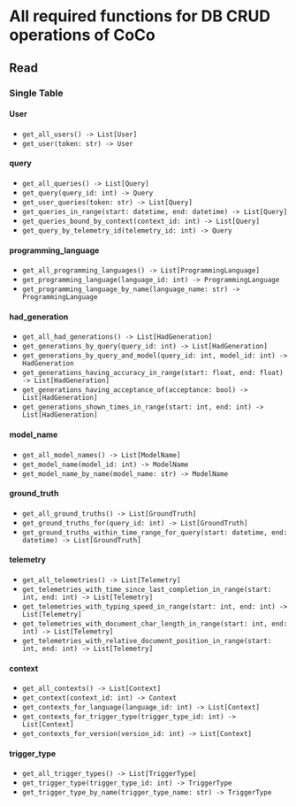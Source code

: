 # All required functions for DB CRUD operations of CoCo

## Read
### Single Table
#### User
- `get_all_users() -> List[User]`
- `get_user(token: str) -> User`

#### query
- `get_all_queries() -> List[Query]`
- `get_query(query_id: int) -> Query`
- `get_user_queries(token: str) -> List[Query]`
- `get_queries_in_range(start: datetime, end: datetime) -> List[Query]`
- `get_queries_bound_by_context(context_id: int) -> List[Query]`
- `get_query_by_telemetry_id(telemetry_id: int) -> Query`

#### programming_language
- `get_all_programming_languages() -> List[ProgrammingLanguage]`
- `get_programming_language(language_id: int) -> ProgrammingLanguage`
- `get_programming_language_by_name(language_name: str) -> ProgrammingLanguage`

#### had_generation
- `get_all_had_generations() -> List[HadGeneration]`
- `get_generations_by_query(query_id: int) -> List[HadGeneration]`
- `get_generations_by_query_and_model(query_id: int, model_id: int) -> HadGeneration`
- `get_generations_having_accuracy_in_range(start: float, end: float) -> List[HadGeneration]`
- `get_generations_having_acceptance_of(acceptance: bool) -> List[HadGeneration]`
- `get_generations_shown_times_in_range(start: int, end: int) -> List[HadGeneration]`

#### model_name
- `get_all_model_names() -> List[ModelName]`
- `get_model_name(model_id: int) -> ModelName`
- `get_model_name_by_name(model_name: str) -> ModelName`

#### ground_truth
- `get_all_ground_truths() -> List[GroundTruth]`
- `get_ground_truths_for(query_id: int) -> List[GroundTruth]`
- `get_ground_truths_within_time_range_for_query(start: datetime, end: datetime) -> List[GroundTruth]`


#### telemetry
- `get_all_telemetries() -> List[Telemetry]`
- `get_telemetries_with_time_since_last_completion_in_range(start: int, end: int) -> List[Telemetry]`
- `get_telemetries_with_typing_speed_in_range(start: int, end: int) -> List[Telemetry]`
- `get_telemetries_with_document_char_length_in_range(start: int, end: int) -> List[Telemetry]`
- `get_telemetries_with_relative_document_position_in_range(start: int, end: int) -> List[Telemetry]`

#### context
- `get_all_contexts() -> List[Context]`
- `get_context(context_id: int) -> Context`
- `get_contexts_for_language(language_id: int) -> List[Context]`
- `get_contexts_for_trigger_type(trigger_type_id: int) -> List[Context]`
- `get_contexts_for_version(version_id: int) -> List[Context]`

#### trigger_type
- `get_all_trigger_types() -> List[TriggerType]`
- `get_trigger_type(trigger_type_id: int) -> TriggerType`
- `get_trigger_type_by_name(trigger_type_name: str) -> TriggerType`
